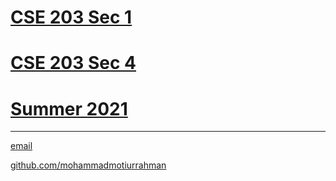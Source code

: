 # [CSE 203 Sec 1](https://mohammadmotiurrahman.github.io/cse203_5)
# [CSE 203 Sec 4](https://mohammadmotiurrahman.github.io/cse203_6)
# [Summer 2021](https://mohammadmotiurrahman.github.io/summer2021)

* * *

[email](mailto:mohammadmotiurrahman@gmail.com)

[github.com/mohammadmotiurrahman](https://github.com/mohammadmotiurrahman)
